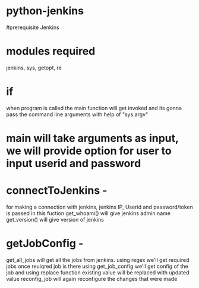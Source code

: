 # python-jenkins

#prerequisite 
 Jenkins 

# modules required 
 jenkins, sys, getopt, re

# if 
 when program is called the main function will get invoked and its gonna pass the command line arguments with help of "sys.argv"

# main will take arguments as input, we will provide option for user to input userid and password

# connectToJenkins - 
 for making a connection with jenkins, jenkins IP, Userid and password/token is passed in this fuction
 get_whoami() will give jenkins admin name
 get_version() will give version of jenkins

# getJobConfig - 
 get_all_jobs will get all the jobs from jenkins.
 using regex we'll get required jobs
 once reuiqred job is there using get_job_config we'll get config of the job and using replace function existing value will be replaced with updated value
 reconfig_job will again reconfigure the changes that were made
